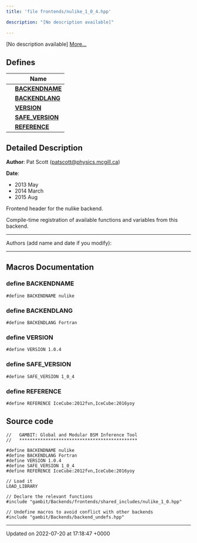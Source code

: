 ```yaml
---
title: 'file frontends/nulike_1_0_4.hpp'

description: "[No description available]"

---
```







[No description available] [More...](#detailed-description)

## Defines

|                | Name           |
| -------------- | -------------- |
|  | **[BACKENDNAME](/documentation/code/files/nulike__1__0__4_8hpp/#define-backendname)**  |
|  | **[BACKENDLANG](/documentation/code/files/nulike__1__0__4_8hpp/#define-backendlang)**  |
|  | **[VERSION](/documentation/code/files/nulike__1__0__4_8hpp/#define-version)**  |
|  | **[SAFE_VERSION](/documentation/code/files/nulike__1__0__4_8hpp/#define-safe-version)**  |
|  | **[REFERENCE](/documentation/code/files/nulike__1__0__4_8hpp/#define-reference)**  |

## Detailed Description


**Author**: Pat Scott ([patscott@physics.mcgill.ca](mailto:patscott@physics.mcgill.ca)) 

**Date**: 

  * 2013 May 
  * 2014 March 
  * 2015 Aug


Frontend header for the nulike backend.

Compile-time registration of available functions and variables from this backend.



------------------

Authors (add name and date if you modify):



------------------




## Macros Documentation

### define BACKENDNAME

```
#define BACKENDNAME nulike
```


### define BACKENDLANG

```
#define BACKENDLANG Fortran
```


### define VERSION

```
#define VERSION 1.0.4
```


### define SAFE_VERSION

```
#define SAFE_VERSION 1_0_4
```


### define REFERENCE

```
#define REFERENCE IceCube:2012fvn,IceCube:2016yoy
```


## Source code

```
//   GAMBIT: Global and Modular BSM Inference Tool
//   *********************************************

#define BACKENDNAME nulike
#define BACKENDLANG Fortran
#define VERSION 1.0.4
#define SAFE_VERSION 1_0_4
#define REFERENCE IceCube:2012fvn,IceCube:2016yoy

// Load it
LOAD_LIBRARY

// Declare the relevant functions
#include "gambit/Backends/frontends/shared_includes/nulike_1_0.hpp"

// Undefine macros to avoid conflict with other backends
#include "gambit/Backends/backend_undefs.hpp"
```


-------------------------------

Updated on 2022-07-20 at 17:18:47 +0000

